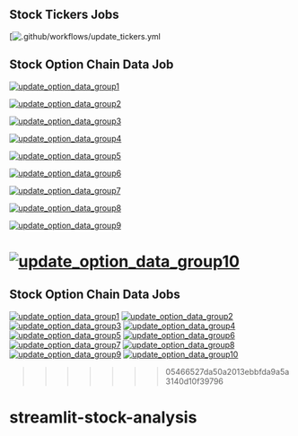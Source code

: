 ## Stock Tickers Jobs
[![.github/workflows/update_tickers.yml](https://github.com/lawson-roberts/streamlit-stock-analysis/actions/workflows/update_tickers.yml/badge.svg)

## Stock Option Chain Data Job
[![update_option_data_group1](https://github.com/lawson-roberts/streamlit-stock-analysis/actions/workflows/update_option_data_group1.yml/badge.svg)](https://github.com/lawson-roberts/streamlit-stock-analysis/actions/workflows/update_option_data_group1.yml)

[![update_option_data_group2](https://github.com/lawson-roberts/streamlit-stock-analysis/actions/workflows/update_option_data_group2.yml/badge.svg)](https://github.com/lawson-roberts/streamlit-stock-analysis/actions/workflows/update_option_data_group2.yml)

[![update_option_data_group3](https://github.com/lawson-roberts/streamlit-stock-analysis/actions/workflows/update_option_data_group3.yml/badge.svg)](https://github.com/lawson-roberts/streamlit-stock-analysis/actions/workflows/update_option_data_group3.yml)

[![update_option_data_group4](https://github.com/lawson-roberts/streamlit-stock-analysis/actions/workflows/update_option_data_group4.yml/badge.svg)](https://github.com/lawson-roberts/streamlit-stock-analysis/actions/workflows/update_option_data_group4.yml)

[![update_option_data_group5](https://github.com/lawson-roberts/streamlit-stock-analysis/actions/workflows/update_option_data_group5.yml/badge.svg)](https://github.com/lawson-roberts/streamlit-stock-analysis/actions/workflows/update_option_data_group5.yml)

[![update_option_data_group6](https://github.com/lawson-roberts/streamlit-stock-analysis/actions/workflows/update_option_data_group6.yml/badge.svg)](https://github.com/lawson-roberts/streamlit-stock-analysis/actions/workflows/update_option_data_group6.yml)

[![update_option_data_group7](https://github.com/lawson-roberts/streamlit-stock-analysis/actions/workflows/update_option_data_group7.yml/badge.svg)](https://github.com/lawson-roberts/streamlit-stock-analysis/actions/workflows/update_option_data_group7.yml)

[![update_option_data_group8](https://github.com/lawson-roberts/streamlit-stock-analysis/actions/workflows/update_option_data_group8.yml/badge.svg)](https://github.com/lawson-roberts/streamlit-stock-analysis/actions/workflows/update_option_data_group8.yml)

[![update_option_data_group9](https://github.com/lawson-roberts/streamlit-stock-analysis/actions/workflows/update_option_data_group9.yml/badge.svg)](https://github.com/lawson-roberts/streamlit-stock-analysis/actions/workflows/update_option_data_group9.yml)

[![update_option_data_group10](https://github.com/lawson-roberts/streamlit-stock-analysis/actions/workflows/update_option_data_group10.yml/badge.svg)](https://github.com/lawson-roberts/streamlit-stock-analysis/actions/workflows/update_option_data_group10.yml)
=======
## Stock Option Chain Data Jobs
[![update_option_data_group1](https://github.com/lawson-roberts/streamlit-stock-analysis/actions/workflows/update_option_data_group1.yml/badge.svg)](https://github.com/lawson-roberts/streamlit-stock-analysis/actions/workflows/update_option_data_group1.yml)  [![update_option_data_group2](https://github.com/lawson-roberts/streamlit-stock-analysis/actions/workflows/update_option_data_group2.yml/badge.svg)](https://github.com/lawson-roberts/streamlit-stock-analysis/actions/workflows/update_option_data_group2.yml)  [![update_option_data_group3](https://github.com/lawson-roberts/streamlit-stock-analysis/actions/workflows/update_option_data_group3.yml/badge.svg)](https://github.com/lawson-roberts/streamlit-stock-analysis/actions/workflows/update_option_data_group3.yml)  [![update_option_data_group4](https://github.com/lawson-roberts/streamlit-stock-analysis/actions/workflows/update_option_data_group4.yml/badge.svg)](https://github.com/lawson-roberts/streamlit-stock-analysis/actions/workflows/update_option_data_group4.yml)  [![update_option_data_group5](https://github.com/lawson-roberts/streamlit-stock-analysis/actions/workflows/update_option_data_group5.yml/badge.svg)](https://github.com/lawson-roberts/streamlit-stock-analysis/actions/workflows/update_option_data_group5.yml)  [![update_option_data_group6](https://github.com/lawson-roberts/streamlit-stock-analysis/actions/workflows/update_option_data_group6.yml/badge.svg)](https://github.com/lawson-roberts/streamlit-stock-analysis/actions/workflows/update_option_data_group6.yml)  [![update_option_data_group7](https://github.com/lawson-roberts/streamlit-stock-analysis/actions/workflows/update_option_data_group7.yml/badge.svg)](https://github.com/lawson-roberts/streamlit-stock-analysis/actions/workflows/update_option_data_group7.yml)  [![update_option_data_group8](https://github.com/lawson-roberts/streamlit-stock-analysis/actions/workflows/update_option_data_group8.yml/badge.svg)](https://github.com/lawson-roberts/streamlit-stock-analysis/actions/workflows/update_option_data_group8.yml)  [![update_option_data_group9](https://github.com/lawson-roberts/streamlit-stock-analysis/actions/workflows/update_option_data_group9.yml/badge.svg)](https://github.com/lawson-roberts/streamlit-stock-analysis/actions/workflows/update_option_data_group9.yml)  [![update_option_data_group10](https://github.com/lawson-roberts/streamlit-stock-analysis/actions/workflows/update_option_data_group10.yml/badge.svg)](https://github.com/lawson-roberts/streamlit-stock-analysis/actions/workflows/update_option_data_group10.yml)
>>>>>>> 05466527da50a2013ebbfda9a5a3140d10f39796

# streamlit-stock-analysis

